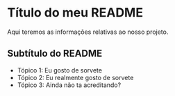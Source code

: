 # Título do meu README

Aqui teremos as informações relativas ao nosso projeto.

## Subtítulo do README

- Tópico 1: Eu gosto de sorvete
- Tópico 2: Eu realmente gosto de sorvete
- Tópico 3: Ainda não ta acreditando?